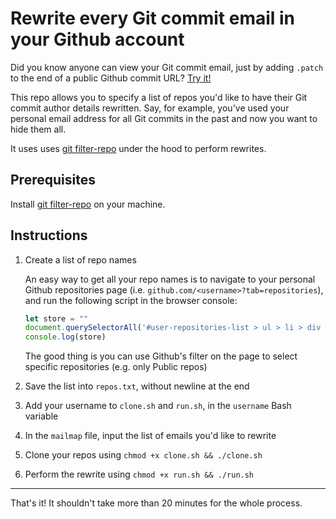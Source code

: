 # Rewrite every Git commit email in your Github account

Did you know anyone can view your Git commit email, just by adding `.patch` to the end of a public Github commit URL? [Try it!](https://github.com/torvalds/linux/commit/eb26cbb1a754ccde5d4d74527dad5ba051808fad.patch)

This repo allows you to specify a list of repos you'd like to have their Git commit author details rewritten. Say, for example, you've used your personal email address for all Git commits in the past and now you want to hide them all.

It uses uses [git filter-repo](https://github.com/newren/git-filter-repo/#solving-this-with-filter-repo) under the hood to perform rewrites.

## Prerequisites

Install [git filter-repo](https://github.com/newren/git-filter-repo/#solving-this-with-filter-repo) on your machine.

## Instructions

1. Create a list of repo names

    An easy way to get all your repo names is to navigate to your personal Github repositories page (i.e. `github.com/<username>?tab=repositories`), and run the following script in the browser console:

    ```js
    let store = ""
    document.querySelectorAll('#user-repositories-list > ul > li > div > div > h3 > a').forEach(a => {store += (a.innerText + "\n")})
    console.log(store)
    ```

    The good thing is you can use Github's filter on the page to select specific repositories (e.g. only Public repos)

2. Save the list into `repos.txt`, without newline at the end
3. Add your username to `clone.sh` and `run.sh`, in the `username` Bash variable
4. In the `mailmap` file, input the list of emails you'd like to rewrite
4. Clone your repos using `chmod +x clone.sh && ./clone.sh`
5. Perform the rewrite using `chmod +x run.sh && ./run.sh`

---

That's it! It shouldn't take more than 20 minutes for the whole process.

